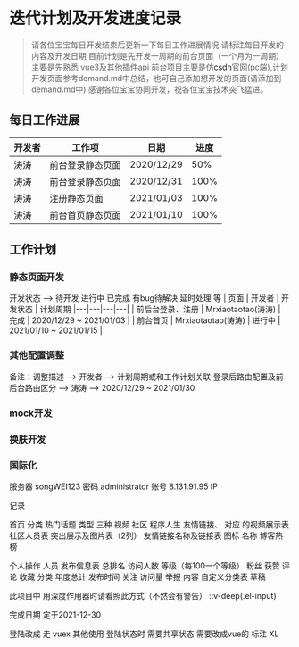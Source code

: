 # 迭代计划及开发进度记录

> 请各位宝宝每日开发结束后更新一下每日工作进展情况 请标注每日开发的内容及开发日期
> 目前计划是先开发一周期的前台页面（一个月为一周期） 主要是先熟悉 vue3及其他插件api
> 前台项目主要是仿[csdn](https://www.csdn.net/)官网(pc端),计划开发页面参考demand.md中总结，也可自己添加想开发的页面(请添加到demand.md中)
> 感谢各位宝宝协同开发，祝各位宝宝技术突飞猛进。


## 每日工作进展
| 开发者 | 工作项 | 日期 | 进度 |
|---|---|---|---|
| 涛涛 | 前台登录静态页面 | 2020/12/29 | 50% |
| 涛涛 | 前台登录静态页面 | 2020/12/31 | 100% |
| 涛涛 | 注册静态页面 | 2021/01/03 | 100% |
| 涛涛 | 前台首页静态页面 | 2021/01/10 | 100% |

## 工作计划
### 静态页面开发
开发状态 --> 待开发 进行中 已完成 有bug待解决 延时处理 等
| 页面 | 开发者 | 开发状态 | 计划周期
|---|---|---|---|
| 前后台登录、注册 | Mrxiaotaotao(涛涛) | 完成 | 2020/12/29 ~ 2021/01/03 |
| 前台首页 | Mrxiaotaotao(涛涛) | 进行中 | 2021/01/10 ~ 2021/01/15 |

### 其他配置调整
备注：调整描述 --> 开发者 --> 计划周期或和工作计划关联
登录后路由配置及前后台路由区分 --> 涛涛 --> 2020/12/29 ~ 2021/01/30

### mock开发

### 换肤开发

### 国际化


服务器
songWEI123 密码
administrator 账号
8.131.91.95 IP

记录

首页
分类 
    热门话题 
        类型 三种 视频 社区 程序人生 友情链接、
            对应 的视频展示表 社区人员表 突出展示及图片表（2列） 友情链接名称及链接表
        图标 名称
博客热榜

个人操作
人员 发布信息表
    总排名 访问人数 等级（每100一个等级） 粉丝 获赞 评论 收藏 分类 年度总计 发布时间 关注 访问量 举报  内容
自定义分类表
草稿


此项目中 用深度作用器时请看照此方式（不然会有警告）
::v-deep(.el-input)

完成日期 定于2021-12-30


登陆改成 走 vuex  其他使用 登陆状态时 需要共享状态
需要改成vue的 标注  XL